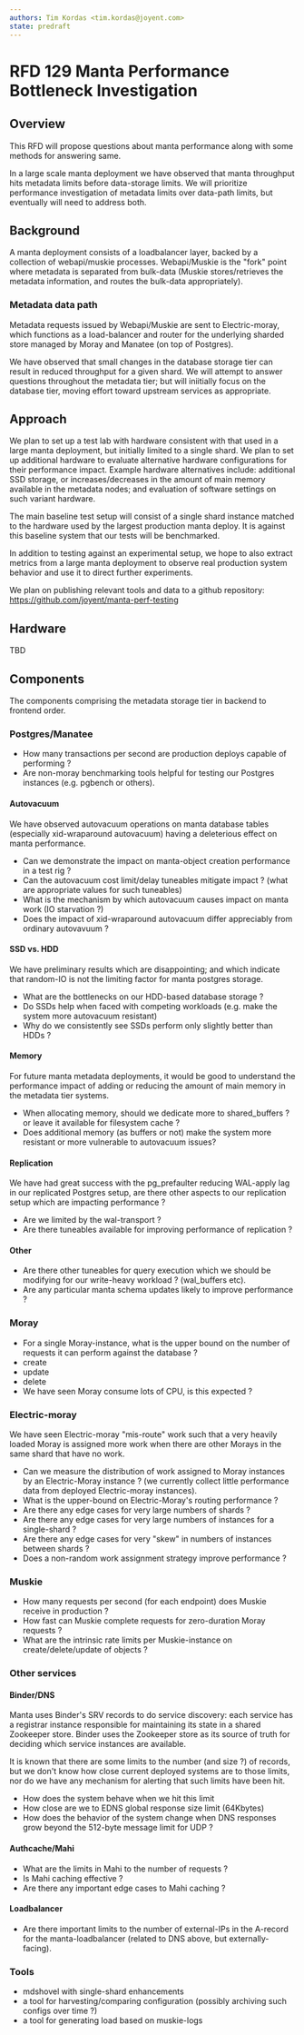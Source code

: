 ```yaml
---
authors: Tim Kordas <tim.kordas@joyent.com>
state: predraft
---
```


<!--
    This Source Code Form is subject to the terms of the Mozilla Public
    License, v. 2.0. If a copy of the MPL was not distributed with this
    file, You can obtain one at http://mozilla.org/MPL/2.0/.
-->

<!--
    Copyright (c) 2018 Joyent, Inc.
-->

# RFD 129 Manta Performance Bottleneck Investigation

## Overview

This RFD will propose questions about manta performance along with
some methods for answering same.

In a large scale manta deployment we have observed that manta throughput
hits metadata limits before data-storage limits. We will prioritize
performance investigation of metadata limits over data-path limits,
but eventually will need to address both.

## Background

A manta deployment consists of a loadbalancer layer, backed by a
collection of webapi/muskie processes. Webapi/Muskie is the "fork"
point where metadata is separated from bulk-data (Muskie
stores/retrieves the metadata information, and routes the bulk-data appropriately).

### Metadata data path

Metadata requests issued by Webapi/Muskie are sent to Electric-moray, which
functions as a load-balancer and router for the underlying sharded
store managed by Moray and Manatee (on top of Postgres).

We have observed that small changes in the database storage tier can
result in reduced throughput for a given shard. We will attempt to
answer questions throughout the metadata tier; but will iniitially
focus on the database tier, moving effort toward upstream services as
appropriate.

## Approach

We plan to set up a test lab with hardware consistent with that
used in a large manta deployment, but initially limited to a single
shard. We plan to set up additional hardware to evaluate
alternative hardware configurations for their performance
impact. Example hardware alternatives include: additional SSD storage,
or increases/decreases in the amount of main memory available in the
metadata nodes; and evaluation of software settings on such variant hardware.

The main baseline test setup will consist of a single shard instance
matched to the hardware used by the largest production manta
deploy. It is against this baseline system that our tests will be benchmarked.

In addition to testing against an experimental setup, we hope to also
extract metrics from a large manta deployment to observe real
production system behavior and use it to direct further experiments.

We plan on publishing relevant tools and data to a github repository:
https://github.com/joyent/manta-perf-testing

## Hardware

TBD

## Components

The components comprising the metadata storage tier in backend to
frontend order.

### Postgres/Manatee

- How many transactions per second are production deploys capable of
performing ?
- Are non-moray benchmarking tools helpful for testing our Postgres
  instances (e.g. pgbench or others).

#### Autovacuum

We have observed autovacuum operations on manta database tables (especially
xid-wraparound autovacuum) having a deleterious effect on manta
performance.

- Can we demonstrate the impact on manta-object creation performance
in a test rig ?
- Can the autovacuum cost limit/delay tuneables mitigate impact ?
(what are appropriate values for such tuneables)
- What is the mechanism by which autovacuum causes impact on manta
  work (IO starvation ?)
- Does the impact of xid-wraparound autovacuum differ appreciably from
ordinary autovavuum ?

#### SSD vs. HDD

We have preliminary results which are disappointing; and which
indicate that random-IO is not the limiting factor for manta postgres
storage.

- What are the bottlenecks on our HDD-based database storage ?
- Do SSDs help when faced with competing workloads (e.g. make the
system more autovacuum resistant)
- Why do we consistently see SSDs perform only slightly better than
  HDDs ?

#### Memory

For future manta metadata deployments, it would be good to understand
the performance impact of adding or reducing the amount of main memory
in the metadata tier systems.

- When allocating memory, should we dedicate more to shared_buffers ?
or leave it available for filesystem cache ?
- Does additional memory (as buffers or not) make the system more
resistant or more vulnerable to autovacuum issues?

#### Replication

We have had great success with the pg_prefaulter reducing WAL-apply
lag in our replicated Postgres setup, are there other aspects to our
replication setup which are impacting performance ?

- Are we limited by the wal-transport ?
- Are there tuneables available for improving performance of
  replication ?

#### Other

- Are there other tuneables for query execution which we should be
modifying for our write-heavy workload ? (wal_buffers etc).
- Are any particular manta schema updates likely to improve
performance ?

### Moray

- For a single Moray-instance, what is the upper bound on the number
of requests it can perform against the database ?
 - create
 - update
 - delete
- We have seen Moray consume lots of CPU, is this expected ?

### Electric-moray

We have seen Electric-moray "mis-route" work such that a very heavily
loaded Moray is assigned more work when there are other Morays in the
same shard that have no work.

- Can we measure the distribution of work assigned to Moray instances
by an Electric-Moray instance ? (we currently collect little
performance data from deployed Electric-moray instances).
- What is the upper-bound on Electric-Moray's routing performance ?
- Are there any edge cases for very large numbers of shards ?
- Are there any edge cases for very large numbers of instances for a
single-shard ?
- Are there any edge cases for very "skew" in numbers of instances
between shards ?
- Does a non-random work assignment strategy improve performance ?

### Muskie

- How many requests per second (for each endpoint) does Muskie receive
in production ?
- How fast can Muskie complete requests for zero-duration Moray
requests ?
- What are the intrinsic rate limits per Muskie-instance on create/delete/update of objects ?

### Other services

#### Binder/DNS

Manta uses Binder's SRV records to do service discovery: each service
has a registrar instance responsible for maintaining its state in a
shared Zookeeper store. Binder uses the Zookeeper store as its source
of truth for deciding which service instances are available.

It is known that there are some limits to the number (and size ?) of
records, but we don't know how close current deployed systems are to
those limits, nor do we have any mechanism for alerting that such
limits have been hit.

- How does the system behave when we hit this limit
- How close are we to EDNS global response size limit (64Kbytes)
- How does the behavior of the system change when DNS responses grow
  beyond the 512-byte message limit for UDP ?

#### Authcache/Mahi

- What are the limits in Mahi to the number of requests ?
- Is Mahi caching effective ?
- Are there any important edge cases to Mahi caching ?

#### Loadbalancer

- Are there important limits to the number of external-IPs in the
  A-record for the manta-loadbalancer (related to DNS above, but
  externally-facing).

### Tools

- mdshovel with single-shard enhancements
- a tool for harvesting/comparing configuration (possibly archiving
such configs over time ?)
- a tool for generating load based on muskie-logs
